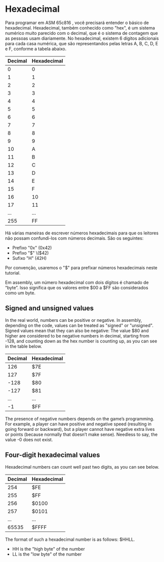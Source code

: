 # Hexadecimal

Para programar em ASM 65c816 , você precisará entender o básico de hexadecimal. Hexadecimal, também conhecido como "hex", é um sistema numérico muito parecido com o decimal, que é o sistema de contagem que as pessoas usam diariamente. No hexadecimal, existem 6 dígitos adicionais para cada casa numérica, que são representandos pelas letras A, B, C, D, E e F, conforme a tabela abaixo.

| Decimal | Hexadecimal |
| :--- | :--- |
| 0 | 0 |
| 1 | 1 |
| 2 | 2 |
| 3 | 3 |
| 4 | 4 |
| 5 | 5 |
| 6 | 6 |
| 7 | 7 |
| 8 | 8 |
| 9 | 9 |
| 10 | A |
| 11 | B |
| 12 | C |
| 13 | D |
| 14 | E |
| 15 | F |
| 16 | 10 |
| 17 | 11 |
| ... | ... |
| 255 | FF |

Há várias maneiras de escrever números hexadecimais para que os leitores não possam confundi-los com números decimais. São os seguintes:

* Prefixo "0x" \(0x42\)
* Prefixo "$"  \($42\)
* Sufixo  "H"  \(42H\)

Por convenção, usaremos o "$" para prefixar números hexadecimais neste tutorial.

Em assembly, um número hexadecimal com dois dígitos é chamado de “byte”. Isso significa que os valores entre $00 a $FF são considerados como um byte.

## Signed and unsigned values

In the real world, numbers can be positive or negative. In assembly, depending on the code, values can be treated as "signed" or "unsigned". Signed values mean that they can also be negative: The value $80 and higher are considered to be negative numbers in decimal, starting from -128, and counting down as the hex number is counting up, as you can see in the table below.

| Decimal | Hexadecimal |
| :--- | :--- |
| 126 | $7E |
| 127 | $7F |
| -128 | $80 |
| -127 | $81 |
| ... | ... |
| -1 | $FF |

The presence of negative numbers depends on the game’s programming. For example, a player can have positive and negative speed \(resulting in going forward or backward\), but a player cannot have negative extra lives or points \(because normally that doesn’t make sense\). Needless to say, the value -0 does not exist.

## Four-digit hexadecimal values
Hexadecimal numbers can count well past two digits, as you can see below.

| Decimal | Hexadecimal |
| :--- | :--- |
| 254 | $FE |
| 255 | $FF |
| 256 | $0100 |
| 257 | $0101 |
| ... | ... |
| 65535 | $FFFF |

The format of such a hexadecimal number is as follows: $HHLL.

* HH is the "high byte" of the number
* LL is the "low byte" of the number
